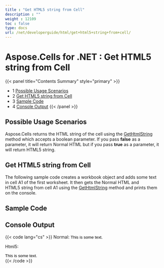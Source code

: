 ```yaml
---
title : "Get HTML5 string from Cell" 
description : "" 
weight : 12109 
toc : false
type: docs
url: /net/developerguide/html/get+html5+string+from+cell/
---
```


# Aspose.Cells for .NET : Get HTML5 string from Cell


{{< panel title="Contents Summary" style="primary" >}}
*   1 [Possible Usage Scenarios](#possible-usage-scenarios)
*   2 [Get HTML5 string from Cell](#get-html5-string-from-cell)
*   3 [Sample Code](#sample-code)
*   4 [Console Output](#console-output)
{{< /panel >}}
 

## Possible Usage Scenarios

Aspose.Cells returns the HTML string of the cell using the [GetHtmlString](https://apireference.aspose.com/net/cells/aspose.cells/cell/methods/gethtmlstring) method which accepts a boolean parameter. If you pass **false** as a parameter, it will return Normal HTML but if you pass **true** as a parameter, it will return HTML5 string.

## Get HTML5 string from Cell

The following sample code creates a workbook object and adds some text in cell A1 of the first worksheet. It then gets the Normal HTML and HTML5 string from cell A1 using the [GetHtmlString](https://apireference.aspose.com/net/cells/aspose.cells/cell/methods/gethtmlstring) method and prints them on the console.

## Sample Code

## Console Output

{{< code lang="cs" >}}
Normal:
<Font Style="FONT-FAMILY: Arial;FONT-SIZE: 10pt;COLOR: #000000;">This is some text.</Font>

Html5:
<div Style="FONT-FAMILY: Arial;FONT-SIZE: 10pt;COLOR: #000000;">This is some text.</div>
{{< /code >}}

